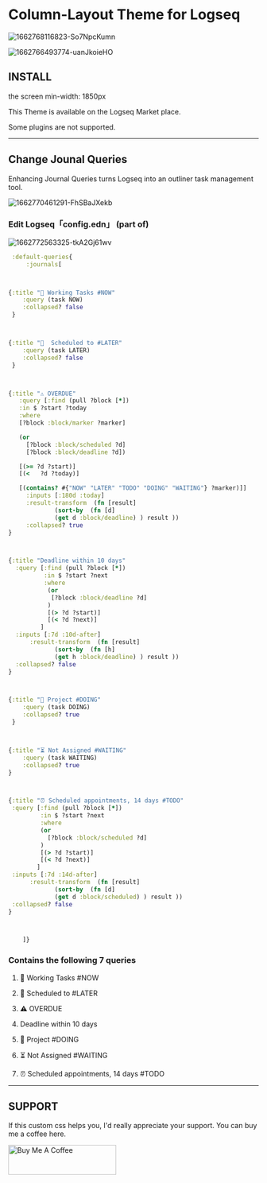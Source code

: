 # Column-Layout Theme for Logseq

![1662768116823-So7NpcKumn](https://user-images.githubusercontent.com/111847207/189483249-87505a6e-29f5-4ee5-91f7-961be542da16.png)

![1662766493774-uanJkoieHO](https://user-images.githubusercontent.com/111847207/189498997-5d6f791b-2a6b-45d7-bcb2-d09bee36d431.png)



## INSTALL

the screen min-width: 1850px

This Theme is available on the Logseq Market place.


Some plugins are not supported.


---


## Change Jounal Queries

Enhancing Journal Queries turns Logseq into an outliner task management tool.

 ![1662770461291-FhSBaJXekb](https://user-images.githubusercontent.com/111847207/189484746-8364ad0c-98d2-4117-b321-b79d7c56052c.png)

### Edit Logseq「config.edn」 (part of)

![1662772563325-tkA2Gj61wv](https://user-images.githubusercontent.com/111847207/189498869-2b99016d-a2b3-44cc-80ed-f9e0cb123d78.png)


```clojure
 :default-queries{
	 :journals[



{:title "🔨 Working Tasks #NOW"
    :query (task NOW)
    :collapsed? false
 }



{:title "📅  Scheduled to #LATER"
    :query (task LATER)
    :collapsed? false
 }



{:title "⚠️ OVERDUE"
   :query [:find (pull ?block [*])
   :in $ ?start ?today
   :where
   [?block :block/marker ?marker]

   (or
     [?block :block/scheduled ?d]
     [?block :block/deadline ?d])

   [(>= ?d ?start)]
   [(<   ?d ?today)]

   [(contains? #{"NOW" "LATER" "TODO" "DOING" "WAITING"} ?marker)]]
     :inputs [:180d :today]
     :result-transform  (fn [result]
             (sort-by  (fn [d]
             (get d :block/deadline) ) result ))
     :collapsed? true
}



{:title "Deadline within 10 days"
  :query [:find (pull ?block [*])
          :in $ ?start ?next
          :where
           (or
            [?block :block/deadline ?d]
           )
           [(> ?d ?start)]
           [(< ?d ?next)]
         ]
  :inputs [:7d :10d-after]
      :result-transform  (fn [result]
             (sort-by  (fn [h]
             (get h :block/deadline) ) result ))
  :collapsed? false
}



{:title "🐬 Project #DOING"
    :query (task DOING)
    :collapsed? true
 }



{:title "⏳ Not Assigned #WAITING"
    :query (task WAITING)
    :collapsed? true
}



{:title "⏰ Scheduled appointments, 14 days #TODO"
 :query [:find (pull ?block [*])
         :in $ ?start ?next
         :where
         (or
           [?block :block/scheduled ?d]
         )
         [(> ?d ?start)]
         [(< ?d ?next)]
        ]
 :inputs [:7d :14d-after]
      :result-transform  (fn [result]
             (sort-by  (fn [d]
             (get d :block/scheduled) ) result ))
 :collapsed? false
}



    ]}
```

### Contains the following 7 queries


 1. 🔨 Working Tasks #NOW

 1. 📅 Scheduled to #LATER

 1. ⚠️ OVERDUE

 1. Deadline within 10 days

 1. 🐬 Project #DOING

 1. ⏳ Not Assigned #WAITING

 1. ⏰ Scheduled appointments, 14 days #TODO
 
 ---
 
## SUPPORT

 If this custom css helps you, I'd really appreciate your support. You can buy me a coffee here.
 
 <a href="https://www.buymeacoffee.com/yu000japan" target="_blank"><img src="https://cdn.buymeacoffee.com/buttons/v2/default-yellow.png" alt="Buy Me A Coffee" style="height: 60px !important;width: 217px !important;" ></a>
 
